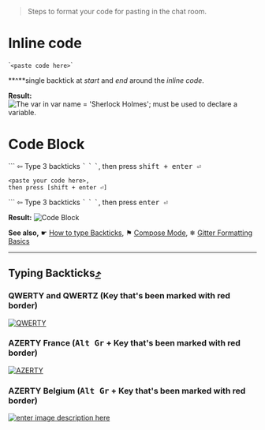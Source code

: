 > Steps to format your code for pasting in the chat room.

# Inline code
\``<paste code here>`\`

**^**single backtick at *start* and *end* around the *inline code*.

**Result:** ![The var in `var name = 'Sherlock Holmes';` must be used to declare a variable.](http://i.imgur.com/kybYy9g.png)

# Code Block
\`\`\` ⇦ Type 3 backticks <kbd>\`</kbd> <kbd>\`</kbd> <kbd>\`</kbd>, then press <kbd>shift + enter ⏎</kbd>

    <paste your code here>,
    then press [shift + enter ⏎]

\`\`\` ⇦ Type 3 backticks <kbd>\`</kbd> <kbd>\`</kbd> <kbd>\`</kbd>, then press <kbd>enter ⏎</kbd> 

**Result:** ![Code Block](http://i.imgur.com/4MMUJVs.png)

**See also,** ☛ [How to type Backticks](https://github.com/FreeCodeCamp/freecodecamp/wiki/code-formatting#typing-backticks), ⚑ [Compose Mode](https://gitter.zendesk.com/hc/en-us/articles/201302311-Compose-mode), ❄ [Gitter Formatting Basics](https://gitter.zendesk.com/hc/en-us/articles/200176682-Markdown-basics)

***

## Typing Backticks[⤴](http://superuser.com/a/254077/122424)
### QWERTY and QWERTZ (Key that's been marked with red border)

[![QWERTY][2]][3]

### AZERTY France (<kbd>Alt Gr</kbd> + Key that's been marked with red border)

[![AZERTY][4]][5]

### AZERTY Belgium (<kbd>Alt Gr</kbd> + Key that's been marked with red border)

[![enter image description here][6]][7]


  [1]: http://en.wikipedia.org/wiki/Dead_key
  [2]: http://i.stack.imgur.com/TOn1U.png
  [3]: http://i.stack.imgur.com/TOn1U.png
  [4]: http://i.stack.imgur.com/BTBIE.png
  [5]: http://i.stack.imgur.com/BTBIE.png
  [6]: http://i.stack.imgur.com/9o9hM.png
  [7]: http://i.stack.imgur.com/9o9hM.png